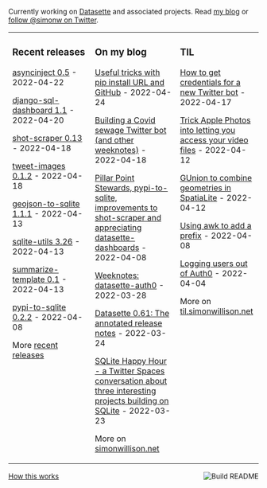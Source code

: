 Currently working on [Datasette](https://datasette.io/) and associated projects. Read [my blog](https://simonwillison.net/) or [follow @simonw on Twitter](https://twitter.com/simonw).

<table><tr><td valign="top" width="33%">

### Recent releases
<!-- recent_releases starts -->
[asyncinject 0.5](https://github.com/simonw/asyncinject/releases/tag/0.5) - 2022-04-22

[django-sql-dashboard 1.1](https://github.com/simonw/django-sql-dashboard/releases/tag/1.1) - 2022-04-20

[shot-scraper 0.13](https://github.com/simonw/shot-scraper/releases/tag/0.13) - 2022-04-18

[tweet-images 0.1.2](https://github.com/simonw/tweet-images/releases/tag/0.1.2) - 2022-04-18

[geojson-to-sqlite 1.1.1](https://github.com/simonw/geojson-to-sqlite/releases/tag/1.1.1) - 2022-04-13

[sqlite-utils 3.26](https://github.com/simonw/sqlite-utils/releases/tag/3.26) - 2022-04-13

[summarize-template 0.1](https://github.com/simonw/summarize-template/releases/tag/0.1) - 2022-04-13

[pypi-to-sqlite 0.2.2](https://github.com/simonw/pypi-to-sqlite/releases/tag/0.2.2) - 2022-04-08
<!-- recent_releases ends -->
More [recent releases](https://github.com/simonw/simonw/blob/main/releases.md)
</td><td valign="top" width="34%">

### On my blog
<!-- blog starts -->
[Useful tricks with pip install URL and GitHub](http://simonwillison.net/2022/Apr/24/pip-install-github/) - 2022-04-24

[Building a Covid sewage Twitter bot (and other weeknotes)](http://simonwillison.net/2022/Apr/18/covid-sewage/) - 2022-04-18

[Pillar Point Stewards, pypi-to-sqlite, improvements to shot-scraper and appreciating datasette-dashboards](http://simonwillison.net/2022/Apr/8/weeknotes/) - 2022-04-08

[Weeknotes: datasette-auth0](http://simonwillison.net/2022/Mar/28/datasette-auth0/) - 2022-03-28

[Datasette 0.61: The annotated release notes](http://simonwillison.net/2022/Mar/24/datasette-061/) - 2022-03-24

[SQLite Happy Hour - a Twitter Spaces conversation about three interesting projects building on SQLite](http://simonwillison.net/2022/Mar/23/sqlite-happy-hour/) - 2022-03-23
<!-- blog ends -->
More on [simonwillison.net](https://simonwillison.net/)
</td><td valign="top" width="33%">

### TIL
<!-- tils starts -->
[How to get credentials for a new Twitter bot](https://til.simonwillison.net/twitter/credentials-twitter-bot) - 2022-04-17

[Trick Apple Photos into letting you access your video files](https://til.simonwillison.net/macos/apple-photos-large-files) - 2022-04-12

[GUnion to combine geometries in SpatiaLite](https://til.simonwillison.net/spatialite/gunion-to-combine-geometries) - 2022-04-12

[Using awk to add a prefix](https://til.simonwillison.net/bash/use-awk-to-add-a-prefix) - 2022-04-08

[Logging users out of Auth0](https://til.simonwillison.net/auth0/auth0-logout) - 2022-04-04
<!-- tils ends -->
More on [til.simonwillison.net](https://til.simonwillison.net/)
</td></tr></table>

<a href="https://github.com/simonw/simonw/actions"><img src="https://github.com/simonw/simonw/workflows/Build%20README/badge.svg" align="right" alt="Build README"></a> <a href="https://simonwillison.net/2020/Jul/10/self-updating-profile-readme/">How this works</a>
